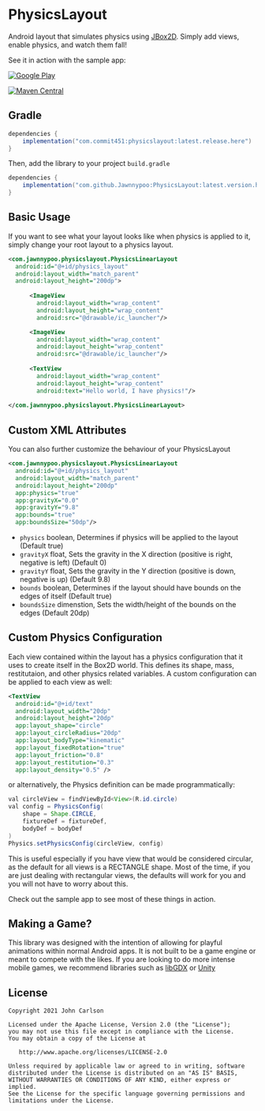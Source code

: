 # PhysicsLayout
Android layout that simulates physics using [JBox2D](https://github.com/jbox2d/jbox2d). Simply add views, enable physics, and watch them fall!

See it in action with the sample app:

[![Google Play](https://raw.githubusercontent.com/Jawnnypoo/PhysicsLayout/master/art/google-play-badge.png)](https://play.google.com/store/apps/details?id=com.jawnnypoo.physicslayout.sample)

[![Maven Central](https://maven-badges.herokuapp.com/maven-central/com.jawnnypoo/physicslayout/badge.svg)](https://maven-badges.herokuapp.com/maven-central/com.jawnnypoo/physicslayout)

## Gradle
```groovy
dependencies {
    implementation("com.commit451:physicslayout:latest.release.here")
}
```

Then, add the library to your project `build.gradle`
```gradle
dependencies {
    implementation("com.github.Jawnnypoo:PhysicsLayout:latest.version.here")
}
```

## Basic Usage
If you want to see what your layout looks like when physics is applied to it, simply change your root layout to a physics layout. 
```xml
<com.jawnnypoo.physicslayout.PhysicsLinearLayout
  android:id="@+id/physics_layout"
  android:layout_width="match_parent"
  android:layout_height="200dp">
            
      <ImageView
        android:layout_width="wrap_content"
        android:layout_height="wrap_content"
        android:src="@drawable/ic_launcher"/>

      <ImageView
        android:layout_width="wrap_content"
        android:layout_height="wrap_content"
        android:src="@drawable/ic_launcher"/>
              
      <TextView
        android:layout_width="wrap_content"
        android:layout_height="wrap_content"
        android:text="Hello world, I have physics!"/>
            
</com.jawnnypoo.physicslayout.PhysicsLinearLayout>
```     
## Custom XML Attributes
You can also further customize the behaviour of your PhysicsLayout
    
```xml  
<com.jawnnypoo.physicslayout.PhysicsLinearLayout
  android:id="@+id/physics_layout"
  android:layout_width="match_parent"
  android:layout_height="200dp"
  app:physics="true"
  app:gravityX="0.0"
  app:gravityY="9.8"
  app:bounds="true"
  app:boundsSize="50dp"/>
```            

 * `physics` boolean, Determines if physics will be applied to the layout (Default true)
 * `gravityX` float, Sets the gravity in the X direction (positive is right, negative is left) (Default 0)
 * `gravityY` float, Sets the gravity in the Y direction (positive is down, negative is up) (Default 9.8)
 * `bounds` boolean, Determines if the layout should have bounds on the edges of itself (Default true)
 * `boundsSize` dimenstion, Sets the width/height of the bounds on the edges (Default 20dp)

## Custom Physics Configuration
Each view contained within the layout has a physics configuration that it uses to create itself in the Box2D world. This defines its shape, mass, restitutaion, and other physics related variables. A custom configuration can be applied to each view as well:
```xml
<TextView
  android:id="@+id/text"
  android:layout_width="20dp"
  android:layout_height="20dp"
  app:layout_shape="circle"
  app:layout_circleRadius="20dp"
  app:layout_bodyType="kinematic"
  app:layout_fixedRotation="true"
  app:layout_friction="0.8"
  app:layout_restitution="0.3"
  app:layout_density="0.5" />
```
or alternatively, the Physics definition can be made programmatically:
```java
val circleView = findViewById<View>(R.id.circle)
val config = PhysicsConfig(
    shape = Shape.CIRCLE,
    fixtureDef = fixtureDef,
    bodyDef = bodyDef
)
Physics.setPhysicsConfig(circleView, config)
```

This is useful especially if you have view that would be considered circular, as the default for all views is a RECTANGLE shape. Most of the time, if you are just dealing with rectangular views, the defaults will work for you and you will not have to worry about this.

Check out the sample app to see most of these things in action.

## Making a Game?
This library was designed with the intention of allowing for playful animations within normal Android apps. It is not built to be a game engine or meant to compete with the likes. If you are looking to do more intense mobile games, we recommend libraries such as [libGDX](https://libgdx.badlogicgames.com/) or [Unity](https://unity3d.com/)

License
--------

    Copyright 2021 John Carlson

    Licensed under the Apache License, Version 2.0 (the "License");
    you may not use this file except in compliance with the License.
    You may obtain a copy of the License at

       http://www.apache.org/licenses/LICENSE-2.0

    Unless required by applicable law or agreed to in writing, software
    distributed under the License is distributed on an "AS IS" BASIS,
    WITHOUT WARRANTIES OR CONDITIONS OF ANY KIND, either express or implied.
    See the License for the specific language governing permissions and
    limitations under the License.
